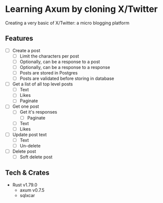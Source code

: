# Learning Axum by cloning X/Twitter

Creating a very basic of X/Twitter: a micro blogging platform

## Features

- [ ] Create a post
    - [ ] Limit the characters per post
    - [ ] Optionally, can be a response to a post
    - [ ] Optionally, can be a response to a response
    - [ ] Posts are stored in Postgres
    - [ ] Posts are validated before storing in database
- [ ] Get a list of all top level posts
    - [ ] Text
    - [ ] Likes
    - [ ] Paginate
- [ ] Get one post
    - [ ] Get it's responses
        - [ ] Paginate
    - [ ] Text
    - [ ] Likes
- [ ] Update post text
    - [ ] Text
    - [ ] Un-delete
- [ ] Delete post
    - [ ] Soft delete post

## Tech & Crates

- Rust v1.79.0
    - axum v0.7.5
    - sqlxcar
